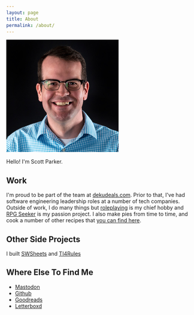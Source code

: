 ```yaml
---
layout: page
title: About
permalink: /about/
---
```


![](/images/headshot-small.jpeg)

Hello! I'm Scott Parker.

## Work

I'm proud to be part of the team at [dekudeals.com](https://dekudeals.com). Prior to that, I've had software engineering leadership roles at a number of tech companies. Outside of work, I do many things but [roleplaying](/category/roleplaying) is my chief hobby and [RPG Seeker](https://rpgseeker.com) is my passion project. I also make pies from time to time, and cook a number of other recipes that [you can find here](https://recipes.scottparker.co).

## Other Side Projects

I built [SWSheets](http://swsheets.com) and [TI4Rules](https://ti4rules.github.io/)

## Where Else To Find Me

* [Mastodon](https://mastodon.social/@sparker)
* [Github](https://github.com/sparkertime)
* [Goodreads](https://www.goodreads.com/user/show/5400288-scott-parker)
* [Letterboxd](https://letterboxd.com/hellosparker/)